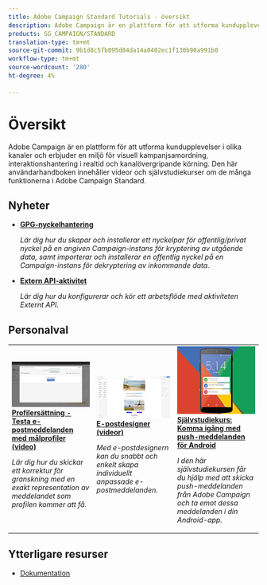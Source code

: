 ```yaml
---
title: Adobe Campaign Standard Tutorials - översikt
description: Adobe Campaign är en plattform för att utforma kundupplevelser i olika kanaler och erbjuder en miljö för visuell kampanjsamordning, interaktionshantering i realtid och kanalövergripande körning. Den här användarhandboken innehåller videor och självstudiekurser om de många funktionerna i Adobe Campaign Standard.
products: SG_CAMPAIGN/STANDARD
translation-type: tm+mt
source-git-commit: 9b1d8c5fb895d84da14a0402ec1f130b90a991b0
workflow-type: tm+mt
source-wordcount: '280'
ht-degree: 4%

---
```



# Översikt

Adobe Campaign är en plattform för att utforma kundupplevelser i olika kanaler och erbjuder en miljö för visuell kampanjsamordning, interaktionshantering i realtid och kanalövergripande körning. Den här användarhandboken innehåller videor och självstudiekurser om de många funktionerna i Adobe Campaign Standard.

## Nyheter

* **[GPG-nyckelhantering](/help/administrating/control-panel/gpg-key-management/gpg-key-management-overview.md)**

   *Lär dig hur du skapar och installerar ett nyckelpar för offentlig/privat nyckel på en angiven Campaign-instans för kryptering av utgående data, samt importerar och installerar en offentlig nyckel på en Campaign-instans för dekryptering av inkommande data.*

* **[Extern API-aktivitet](/help/managing-processes-and-data/data-management-activities/external-api-activity.md)**

   *Lär dig hur du konfigurerar och kör ett arbetsflöde med aktiviteten Externt API.*

## Personalval

<table>
<tr>
  <td>
    <a href="./communication-channels/email/profile-substitution.md"> 
      <img alt="Profilersättning - Testa e-postmeddelanden med målprofiler (video)" src="./assets/substitution_tab.png"/>
    </a>
    <div>
      <a href="./communication-channels/email/profile-substitution.md">
    <strong>Profilersättning - Testa e-postmeddelanden med målprofiler (video)</strong>
    </a>
    </div>
    <p>
    <em>Lär dig hur du skickar ett korrektur för granskning med en exakt representation av meddelandet som profilen kommer att få.</em>
    <p>
  </td>
   <td>
    <a href="./designing-content/email-designer/email-designer-overview.md">
      <img alt="E-postdesigner (videor)" src="./assets/email_designer_tutorial.png" />
    </a>
    <div>
      <a href="./designing-content/email-designer/email-designer-overview.md">
    <strong>E-postdesigner (videor)</strong>
    </a>
    </div>
    <p>
    <em>Med e-postdesignern kan du snabbt och enkelt skapa individuellt anpassade e-postmeddelanden.</em>
    <p>
  </td>
  <td>
    <a href="https://docs.adobe.com/content/help/en/campaign-standard-learn/getting-started-with-push-notifications-android/introduction.html">
      <img alt="Självstudiekurs: Komma igång med push-meddelanden för Android" src="./assets/push-for-android.png" />
    </a>
    <div>
      <a href="https://docs.adobe.com/content/help/en/campaign-standard-learn/getting-started-with-push-notifications-android/introduction.html">
    <strong>Självstudiekurs: Komma igång med push-meddelanden för Android</strong>
    </a>
    </div>
    <p>
    <em>I den här självstudiekursen får du hjälp med att skicka push-meddelanden från Adobe Campaign och ta emot dessa meddelanden i din Android-app. </em>
    <p>
  </td>
</tr>
</table>

## Ytterligare resurser

* [Dokumentation](https://docs.adobe.com/content/help/sv-SE/campaign-standard/using/campaign-standard-home.html)

